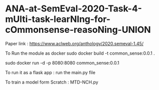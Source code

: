 # ANA-at-SemEval-2020-Task-4-mUlti-task-learNIng-for-cOmmonsense-reasoNing-UNION
Paper link : https://www.aclweb.org/anthology/2020.semeval-1.45/ 

To Run the module as docker 
sudo docker build -t common_sense:0.0.1 .

sudo docker run -d -p 8080:8080 common_sense:0.0.1

To run it as a flask app : run the main.py file

To train a model form Scratch : MTD-NCH.py 

